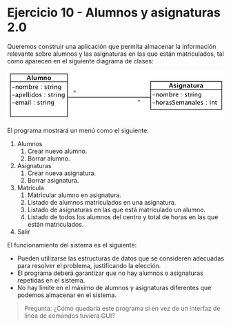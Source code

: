 # Ejercicio 10 - Alumnos y asignaturas 2.0

Queremos construir una aplicación que permita almacenar la información relevante sobre alumnos y las asignaturas en las que están matriculados, tal como aparecen en el siguiente diagrama de clases:

![](alumno_asignatura.png)

El programa mostrará un menú como el siguiente:

1. Alumnos
	1. Crear nuevo alumno.
  	2. Borrar alumno.
2. Asignaturas
	1. Crear nueva asignatura.
	2. Borrar asignatura.
3. Matrícula
	1. Matricular alumno en asignatura.
	2. Listado de alumnos matriculados en una asignatura.
	3. Listado de asignaturas en las que está matriculado un alumno.
	4. Listado de todos los alumnos del centro y total de horas en las que están matriculados.
4. Salir

El funcionamiento del sistema es el siguiente:

- Pueden utilizarse las estructuras de datos que se consideren adecuadas para resolver el problema, justificando la elección.
- El programa deberá garantizar que no hay alumnos o asignaturas repetidas en el sistema.
- No hay límite en el máximo de alumnos y asignaturas diferentes que podemos almacenar en el sistema.

> Pregunta: ¿Cómo quedaría este programa si en vez de un interfaz de línea de comandos tuviera GUI?
